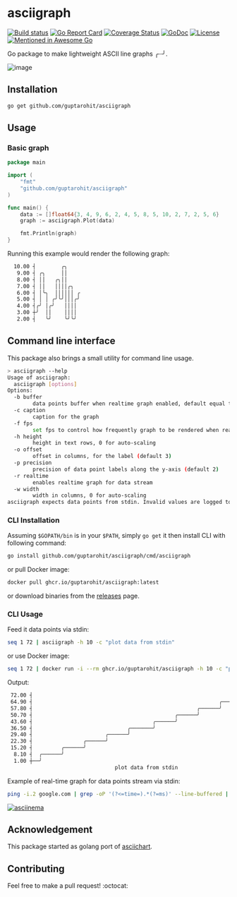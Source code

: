 # asciigraph

[![Build status][]][1] [![Go Report Card][]][2] [![Coverage Status][]][3] [![GoDoc][]][4] [![License][]][5] [![Mentioned in Awesome Go][]][6]

Go package to make lightweight ASCII line graphs ╭┈╯.

![image][]

## Installation
``` bash
go get github.com/guptarohit/asciigraph
```

## Usage

### Basic graph

``` go
package main

import (
    "fmt"
    "github.com/guptarohit/asciigraph"
)

func main() {
    data := []float64{3, 4, 9, 6, 2, 4, 5, 8, 5, 10, 2, 7, 2, 5, 6}
    graph := asciigraph.Plot(data)

    fmt.Println(graph)
}
```

Running this example would render the following graph:
``` bash
  10.00 ┤        ╭╮
   9.00 ┤ ╭╮     ││
   8.00 ┤ ││   ╭╮││
   7.00 ┤ ││   ││││╭╮
   6.00 ┤ │╰╮  ││││││ ╭
   5.00 ┤ │ │ ╭╯╰╯│││╭╯
   4.00 ┤╭╯ │╭╯   ││││
   3.00 ┼╯  ││    ││││
   2.00 ┤   ╰╯    ╰╯╰╯
```


## Command line interface

This package also brings a small utility for command line usage.
``` bash                                                                                                                ✘ 0|125  16:19:23
> asciigraph --help
Usage of asciigraph:
  asciigraph [options]
Options:
  -b buffer
    	data points buffer when realtime graph enabled, default equal to `width`
  -c caption
    	caption for the graph
  -f fps
    	set fps to control how frequently graph to be rendered when realtime graph enabled (default 24)
  -h height
    	height in text rows, 0 for auto-scaling
  -o offset
    	offset in columns, for the label (default 3)
  -p precision
    	precision of data point labels along the y-axis (default 2)
  -r realtime
    	enables realtime graph for data stream
  -w width
    	width in columns, 0 for auto-scaling
asciigraph expects data points from stdin. Invalid values are logged to stderr.
```

### CLI Installation
Assuming `$GOPATH/bin` is in your `$PATH`, simply `go get` it then
install CLI with following command:
``` bash
go install github.com/guptarohit/asciigraph/cmd/asciigraph
```

or pull Docker image:
``` bash
docker pull ghcr.io/guptarohit/asciigraph:latest
```

or download binaries from the [releases][] page.


### CLI Usage

Feed it data points via stdin:
``` bash
seq 1 72 | asciigraph -h 10 -c "plot data from stdin"
```

or use Docker image:
``` bash
seq 1 72 | docker run -i --rm ghcr.io/guptarohit/asciigraph -h 10 -c "plot data from stdin"
```

Output:

``` bash
 72.00 ┤                                                                  ╭────
 64.90 ┤                                                           ╭──────╯
 57.80 ┤                                                    ╭──────╯
 50.70 ┤                                             ╭──────╯
 43.60 ┤                                      ╭──────╯
 36.50 ┤                              ╭───────╯
 29.40 ┤                       ╭──────╯
 22.30 ┤                ╭──────╯
 15.20 ┤         ╭──────╯
  8.10 ┤  ╭──────╯
  1.00 ┼──╯
                                  plot data from stdin
```

Example of real-time graph for data points stream via stdin:
``` bash
ping -i.2 google.com | grep -oP '(?<=time=).*(?=ms)' --line-buffered | asciigraph -r -h 10 -w 40 -c "realtime plot data (google ping in ms) from stdin"
```
[![asciinema][]][7]


## Acknowledgement

This package started as golang port of [asciichart][].


## Contributing

Feel free to make a pull request! :octocat:


[Build status]: https://github.com/guptarohit/asciigraph/actions/workflows/test.yml/badge.svg
[1]: https://github.com/guptarohit/asciigraph/actions/workflows/test.yml
[Go Report Card]: https://goreportcard.com/badge/github.com/guptarohit/asciigraph
[2]: https://goreportcard.com/report/github.com/guptarohit/asciigraph
[Coverage Status]: https://coveralls.io/repos/github/guptarohit/asciigraph/badge.svg?branch=master
[3]: https://coveralls.io/github/guptarohit/asciigraph?branch=master
[GoDoc]: https://godoc.org/github.com/guptarohit/asciigraph?status.svg
[4]: https://godoc.org/github.com/guptarohit/asciigraph
[License]: https://img.shields.io/badge/licence-BSD-blue.svg
[5]: https://github.com/guptarohit/asciigraph/blob/master/LICENSE
[Mentioned in Awesome Go]: https://awesome.re/mentioned-badge-flat.svg
[6]: https://github.com/avelino/awesome-go#advanced-console-uis
[image]: https://user-images.githubusercontent.com/7895001/41509956-b1b2b3d0-7279-11e8-9d19-d7dea17d5e44.png
[releases]: https://github.com/guptarohit/asciigraph/releases
[asciichart]: https://github.com/kroitor/asciichart
[asciinema]: https://asciinema.org/a/382383.svg
[7]: https://asciinema.org/a/382383
